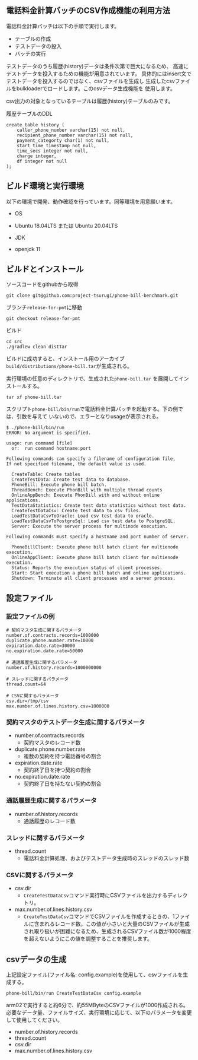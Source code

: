## 電話料金計算バッチのCSV作成機能の利用方法

電話料金計算バッチは以下の手順で実行します。

* テーブルの作成
* テストデータの投入
* バッチの実行

テストデータのうち履歴(history)データは条件次第で巨大になるため、
高速にテストデータを投入するための機能が用意されています。
具体的にはinsert文でテストデータを投入するのではなく、csvファイルを生成し
生成したcsvファイルをbulkloaderでロードします。このcsvデータ生成機能を
使用します。

csv出力の対象となっているテーブルは履歴(history)テーブルのみです。

履歴テーブルのDDL
```
create table history (
    caller_phone_number varchar(15) not null,
    recipient_phone_number varchar(15) not null,
    payment_categorty char(1) not null,
    start_time timestamp not null,
    time_secs integer not null,
    charge integer,
    df integer not null
);
```


## ビルド環境と実行環境

以下の環境で開発、動作確認を行っています。同等環境を用意願います。

* OS
 - Ubuntu 18.04LTS または Ubuntu 20.04LTS
* JDK
 - openjdk 11

## ビルドとインストール

ソースコードをgithubから取得

```
git clone git@github.com:project-tsurugi/phone-bill-benchmark.git
```

ブランチ`release-for-pmt`に移動

```
git checkout release-for-pmt
```


ビルド

```
cd src
./gradlew clean distTar
```
ビルドに成功すると、インストール用のアーカイブ`build/distributions/phone-bill.tar`が生成される。

実行環境の任意のディレクトリで、生成された`phone-bill.tar` を展開してインストールする。

```
tar xf phone-bill.tar
```

スクリプト`phone-bill/bin/run`で電話料金計算バッチを起動する。下の例では、引数を与えて
いないので、エラーとなりusageが表示される。

```
$ ./phone-bill/bin/run
ERROR: No argument is specified.

usage: run command [file]
  or:  run command hostname:port

Following commands can specify a filename of configuration file,
If not specified filename, the default value is used.

  CreateTable: Create tables
  CreateTestData: Create test data to database.
  PhoneBill: Execute phone bill batch.
  ThreadBench: Execute PhonBill with multiple thread counts
  OnlineAppBench: Execute PhonBill with and without online applications.
  TestDataStatistics: Create test data statistics without test data.
  CreateTestDataCsv: Create test data to csv files.
  LoadTestDataCsvToOracle: Load csv test data to oracle.
  LoadTestDataCsvToPostgreSql: Load csv test data to PostgreSQL.
  Server: Execute the server process for multinode execution.

Following commands must specify a hostname and port number of server.

  PhoneBillClient: Execute phone bill batch client for multienode execution.
  OnlineAppClient: Execute phone bill batch client for multienode execution.
  Status: Reports the execution status of client processes.
  Start: Start execution a phone bill batch and online applications.
  Shutdown: Terminate all client processes and a server process.

```

## 設定ファイル

### 設定ファイルの例

```
# 契約マスタ生成に関するパラメータ
number.of.contracts.records=1000000
duplicate.phone.number.rate=10000
expiration.date.rate=30000
no.expiration.date.rate=50000

# 通話履歴生成に関するパラメータ
number.of.history.records=1000000000

# スレッドに関するパラメータ
thread.count=64

# CSVに関するパラメータ
csv.dir=/tmp/csv
max.number.of.lines.history.csv=1000000
```

### 契約マスタのテストデータ生成に関するパラメータ
* number.of.contracts.records
  - 契約マスタのレコード数
* duplicate.phone.number.rate
  - 複数の契約を持つ電話番号の割合
* expiration.date.rate
  - 契約終了日を持つ契約の割合
* no.expiration.date.rate
  - 契約終了日を持たない契約の割合

### 通話履歴生成に関するパラメータ

* number.of.history.records
  - 通話履歴のレコード数

### スレッドに関するパラメータ
* thread.count
  - 電話料金計算処理、およびテストデータ生成時のスレッドのスレッド数

### CSVに関するパラメータ
* csv.dir
  - `CreateTestDataCsv`コマンド実行時にCSVファイルを出力するディレクトリ。
* max.number.of.lines.history.csv
  - `CreateTestDataCsv`コマンドでCSVファイルを作成するときの、1ファイルに含まれるレコード数。この値が小さいと大量のCSVファイルが生成され取り扱いが困難になるため、生成されるCSVファイル数が1000程度を超えないようにこの値を調整することを推奨します。



## csvデータの生成

上記設定ファイル(ファイル名: config.example)を使用して、csvファイルを生成する。

```
phone-bill/bin/run CreateTestDataCsv config.example 
```

arm02で実行すると約6分で、約55MByteのCSVファイルが1000作成される。
必要なデータ量、ファイルサイズ、実行環境に応じて、以下のパラメータを変更して使用してください。

* number.of.history.records
* thread.count
* csv.dir
* max.number.of.lines.history.csv






